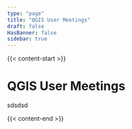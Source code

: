 ```yaml
---
type: "page"
title: "QGIS User Meetings"
draft: false
HasBanner: false
sidebar: true
---
```


{{< content-start >}}

# QGIS User Meetings
sdsdsd

{{< content-end >}}
